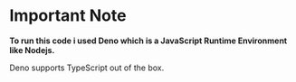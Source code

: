 # Important Note
<strong>
  To run this code i used Deno which is a JavaScript Runtime Environment like Nodejs.
</strong>

Deno supports TypeScript out of the box.